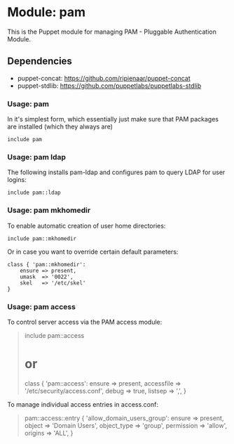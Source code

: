 # Module: pam

This is the Puppet module for managing PAM - Pluggable Authentication Module.

## Dependencies

* puppet-concat: https://github.com/ripienaar/puppet-concat
* puppet-stdlib: https://github.com/puppetlabs/puppetlabs-stdlib

### Usage: pam

In it's simplest form, which essentially just make sure that PAM packages
are installed (which they always are)

	include pam


### Usage: pam ldap

The following installs pam-ldap and configures pam to query LDAP for user logins:
	
	include pam::ldap


### Usage: pam mkhomedir

To enable automatic creation of user home directories:

	include pam::mkhomedir

Or in case you want to override certain default parameters:

	class { 'pam::mkhomedir':
		ensure => present,
		umask  => '0022',
		skel   => '/etc/skel'
	}


### Usage: pam access

To control server access via the PAM access module:

> include pam::access
> # or
> class { 'pam::access':
>   ensure     => present,
>   accessfile => '/etc/security/access.conf',
>   debug      => true,
>   listsep    => ',',
> }

To manage individual access entries in access.conf:

> pam::access::entry { 'allow_domain_users_group':
>   ensure      => present,
>   object      => 'Domain Users',
>   object_type => 'group',
>   permission  => 'allow',
>   origins     => 'ALL',
> }

